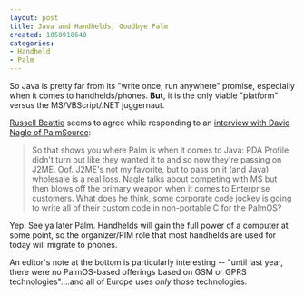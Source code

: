 ```yaml
--- 
layout: post
title: Java and Handhelds, Goodbye Palm
created: 1058918640
categories: 
- Handheld
- Palm
---
```

So Java is pretty far from its "write once, run anywhere" promise, especially when it comes to handhelds/phones. <strong>But</strong>, it is the only viable "platform" versus the MS/VBScript/.NET juggernaut.

<a href="http://www.russellbeattie.com/notebook/20030722.html#235000">Russell Beattie</a> seems to agree while responding to an <a href="http://www.zdnet.com/filters/printerfriendly/0,6061,2914264-92,00.html">interview with David Nagle of PalmSource</a>:
<blockquote> So that shows you where Palm is when it comes to Java: PDA Profile didn't turn out like they wanted it to and so now they're passing on J2ME. Oof. J2ME's not my favorite, but to pass on it (and Java) wholesale is a real loss. Nagle talks about competing with M$ but then blows off the primary weapon when it comes to Enterprise customers. What does he think, some corporate code jockey is going to write all of their custom code in non-portable C for the PalmOS?</blockquote>Yep. See ya later Palm. Handhelds will gain the full power of a computer at some point, so the organizer/PIM role that most handhelds are used for today will migrate to phones.

An editor's note at the bottom is particularly interesting -- "until last year, there were no PalmOS-based offerings based on GSM or GPRS technologies"....and all of Europe uses <em>only</em> those technologies.
